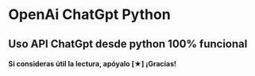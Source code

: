 # OpenAi ChatGpt Python

## Uso API ChatGpt desde python 100% funcional

#### Si consideras útil la lectura, apóyalo [★] ¡Gracias!
